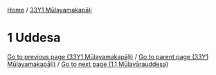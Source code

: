 
[Home](/) / [33Y1 Mūlayamakapāḷi](../33Y1.md)

# 1 Uddesa


[Go to previous page (33Y1 Mūlayamakapāḷi)](0.md) / [Go to parent page (33Y1 Mūlayamakapāḷi)](0.md) / [Go to next page (1.1 Mūlavārauddesa)](1/1.1.md)


